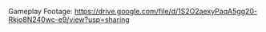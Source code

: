 Gameplay Footage: https://drive.google.com/file/d/1S2O2aexyPaqA5gg20-Rkjo8N240wc-e9/view?usp=sharing
